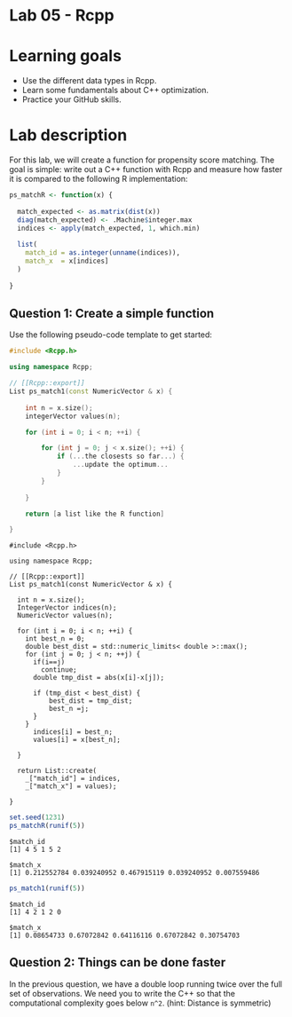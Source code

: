 Lab 05 - Rcpp
================

# Learning goals

- Use the different data types in Rcpp.
- Learn some fundamentals about C++ optimization.
- Practice your GitHub skills.

# Lab description

For this lab, we will create a function for propensity score matching.
The goal is simple: write out a C++ function with Rcpp and measure how
faster it is compared to the following R implementation:

``` r
ps_matchR <- function(x) {
  
  match_expected <- as.matrix(dist(x))
  diag(match_expected) <- .Machine$integer.max
  indices <- apply(match_expected, 1, which.min)
  
  list(
    match_id = as.integer(unname(indices)),
    match_x  = x[indices]
  )
  
}
```

## Question 1: Create a simple function

Use the following pseudo-code template to get started:

``` cpp
#include <Rcpp.h>

using namespace Rcpp;

// [[Rcpp::export]]
List ps_match1(const NumericVector & x) {
     
    int n = x.size();
    integerVector values(n);

    for (int i = 0; i < n; ++i) {

        for (int j = 0; j < x.size(); ++i) {
            if (...the closests so far...) {
                ...update the optimum...
            }
        }
        
    }

    return [a list like the R function]

}
```

``` rcpp
#include <Rcpp.h>

using namespace Rcpp;

// [[Rcpp::export]]
List ps_match1(const NumericVector & x) {
  
  int n = x.size();
  IntegerVector indices(n);
  NumericVector values(n);
  
  for (int i = 0; i < n; ++i) {
    int best_n = 0;
    double best_dist = std::numeric_limits< double >::max();
    for (int j = 0; j < n; ++j) {
      if(i==j)
        continue;
      double tmp_dist = abs(x[i]-x[j]);
      
      if (tmp_dist < best_dist) {
          best_dist = tmp_dist;
          best_n =j;
      }
    }
      indices[i] = best_n;
      values[i] = x[best_n];

  }

  return List::create(
    _["match_id"] = indices,
    _["match_x"] = values);
  
}
```

``` r
set.seed(1231)
ps_matchR(runif(5))
```

    $match_id
    [1] 4 5 1 5 2

    $match_x
    [1] 0.212552784 0.039240952 0.467915119 0.039240952 0.007559486

``` r
ps_match1(runif(5))
```

    $match_id
    [1] 4 2 1 2 0

    $match_x
    [1] 0.08654733 0.67072842 0.64116116 0.67072842 0.30754703

## Question 2: Things can be done faster

In the previous question, we have a double loop running twice over the
full set of observations. We need you to write the C++ so that the
computational complexity goes below `n^2`. (hint: Distance is symmetric)
